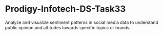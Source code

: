 # Prodigy-Infotech-DS-Task33
Analyze and visualize sentiment patterns in social media data to understand public opinion and attitudes towards specific topics or brands.
